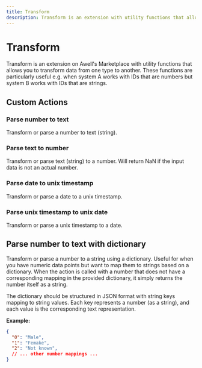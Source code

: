 ```yaml
---
title: Transform
description: Transform is an extension with utility functions that allows you to transform or parse data to a format of your liking
---
```


# Transform

Transform is an extension on Awell's Marketplace with utility functions that allows you to transform data from one type to another. These functions are particularly useful e.g. when system A works with IDs that are numbers but system B works with IDs that are strings.

## Custom Actions

### Parse number to text

Transform or parse a number to text (string).

### Parse text to number

Transform or parse text (string) to a number. Will return NaN if the input data is not an actual number.

### Parse date to unix timestamp

Transform or parse a date to a unix timestamp.

### Parse unix timestamp to unix date

Transform or parse a unix timestamp to a date.

## Parse number to text with dictionary

Transform or parse a number to a string using a dictionary. Useful for when you have numeric data points but want to map them to strings based on a dictionary. When the action is called with a number that does not have a corresponding mapping in the provided dictionary, it simply returns the number itself as a string. 

The dictionary should be structured in JSON format with string keys mapping to string values. Each key represents a number (as a string), and each value is the corresponding text representation.

**Example:**
```json
{
  "0": "Male",
  "1": "Femake",
  "2": "Not known",
  // ... other number mappings ...
}

